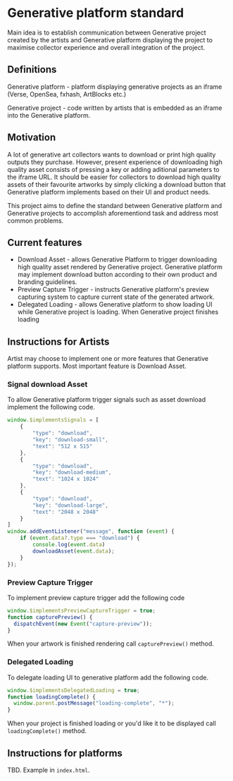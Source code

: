# Generative platform standard

Main idea is to establish communication between Generative project created by the artists and Generative platform displaying the project
to maximise collector experience and overall integration of the project.

## Definitions

Generative platform - platform displaying generative projects as an iframe (Verse, OpenSea, fxhash, ArtBlocks etc.)

Generative project - code written by artists that is embedded as an iframe into the Generative platform.

## Motivation

A lot of generative art collectors wants to download or print high quality outputs they purchase. However, present experience of downloading high quality asset consists of pressing a key or adding aditional parameters to the iframe URL. It should be easier for collectors to download high quality assets of their favourite artworks by simply clicking a download button that Generative platform implements based on their UI and product needs.

This project aims to define the standard between Generative platform and Generative projects to accomplish aforementiond task and address most common problems.

## Current features

- Download Asset - allows Generative Platform to trigger downloading high quality asset rendered by Generative project. Generative platform may implement download button according to their own product and branding guidelines.
- Preview Capture Trigger - instructs Generative platform's preview capturing system to capture current state of the generated artwork.
- Delegated Loading - allows Generative platform to show loading UI while Generative project is loading. When Generative project finishes loading

## Instructions for Artists

Artist may choose to implement one or more features that Generative platform supports. Most important feature is Download Asset.

### Signal download Asset

To allow Generative platform trigger signals such as asset download implement the following code.

```js
window.$implementsSignals = [
    {
        "type": "download",
        "key": "download-small",
        "text": "512 x 515"
    },
    {
        "type": "download",
        "key": "download-medium",
        "text": "1024 x 1024"
    },
    {
        "type": "download",
        "key": "download-large",
        "text": "2048 x 2048"
    }
]
window.addEventListener("message", function (event) {
    if (event.data?.type === "download") {
        console.log(event.data)
        downloadAsset(event.data);
    }
});
```

### Preview Capture Trigger

To implement preview capture trigger add the following code

```js
window.$implementsPreviewCaptureTrigger = true;
function capturePreview() {
  dispatchEvent(new Event("capture-preview"));
}
```

When your artwork is finished rendering call `capturePreview()` method.

### Delegated Loading

To delegate loading UI to generative platform add the following code.

```js
window.$implementsDelegatedLoading = true;
function loadingComplete() {
  window.parent.postMessage("loading-complete", "*");
}
```

When your project is finished loading or you'd like it to be displayed call `loadingComplete()` method.

## Instructions for platforms

TBD. Example in `index.html`.
